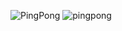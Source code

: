 ![PingPong](https://user-images.githubusercontent.com/26403388/151826018-7cc884d4-e2fe-4eb6-8978-026afa77c973.gif)
![pingpong](https://user-images.githubusercontent.com/26403388/151846411-65b917a1-8539-4bde-b832-3ed9cea06819.gif)
